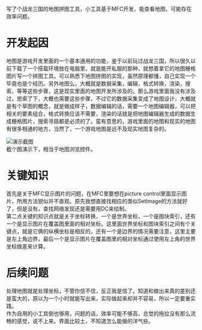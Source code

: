 ﻿---
categories: [游戏开发]
tags: [游戏开发,战龙三国, C++,地图,栅格地图]
---
写了个战龙三国的地图拼图工具，小工具基于MFC开发，能查看地图，可能存在效率问题。

# 开发起因
地图是游戏开发里面的一个基本通用的功能，鉴于以前玩过战龙三国，所以很久以前下载了一个搭载环境放在电脑里，就是能开私服的那种，就想着拿它的地图栅格图片写一个拼图工具。可以熟悉下地图拼图的实现，虽然原理都懂，自己实现一个毕竟也是个经历。另外地图么，大概就是数据采集，编辑，格式转换，渲染，搜索，等等这些步骤，这是现实里面的地图开发所涉及的。那么游戏里面我没有涉及过，思索了下，大概也需要这些步骤，不过它的数据采集变成了地图设计，大概就是有个草图的概念，就是做成样子，数据编辑的话，需要一个地图编辑器，可以把相关的要素组合，格式转换应该不需要，渲染的话就是把地图编辑器生成的数据生成栅格图片，搜索寻路都是必须的了。蛮有意思的，游戏里面的地图和现实的地图有很多相通的地方，当然了，一个游戏地图是远不及现实地图复杂的。

![演示截图](../../../screenshot/MapViewer.jpg "演示截图")  
  截个图演示下，相当于地图浏览控件。

# 关键知识
首先是关于MFC显示图片的问题，在MFC里要想在picture control里面显示图片，所用方法貌似并不直观。原先我想直接找相应的类似SetImage的方法就好了，但是没有，查找网络发现还是需要用DC来绘制。  
第二点关键的知识点就是关于坐标转换，一个是世界坐标，一个是图块索引，还有一个是显示图片在覆盖图里面的相对坐标。这里面世界坐标和图块索引之间有个关键点，就是它俩的纵横坐标是相反的，还有一个是边界的情况需要注意，这里主要是左上角边界，最后一个是显示图片在覆盖图里的相对坐标通过使用左上角的世界坐标做差来计算。  

# 后续问题
处理地图就是处理坐标，不管你信不信，反正我是信了。知道和做出来真的差别还是蛮大的，原以为一个小时就能写出来，实际做起来却并不容易，所以一定要重实践。  
作为自用的小工具倒也够用，问题的话，效率可能不够高，总觉的拖拉没有那么流畅的感觉，说不上来。界面比较土，不知道怎么能做的洋气些。